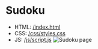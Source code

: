 # Sudoku

- HTML: [/index.html](Sudoku/index.html)
- CSS: [/css/styles.css](Sudoku/css/styles.css)
- JS: [/js/script.js](Sudoku/js/script.js)
![Sudoku page](https://raw.githubusercontent.com/ceciaups/Sudoku/master/Sudoku/images/Sudoku.png)